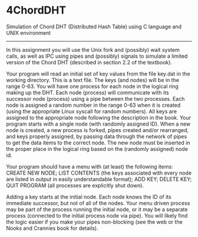 # 4ChordDHT
Simulation of Chord DHT (Distributed Hash Table) using C language and UNIX environment

--------------------------------------------------------------------------------------

In this assignment you will use the Unix fork and (possibly) wait system calls, as well as IPC using pipes and (possibly) signals to simulate a limited version of the Chord DHT (described in section 2.2 of the textbook). 

Your program will read an initial set of key values from the file key.dat in the working directory. This is a text file. The keys (and nodes) will be in the range 0-63. You will have one process for each node in the logical ring making up the DHT. Each node (process) will communicate with its successor node (process) using a pipe between the two processes. Each node is assigned a random number in the range 0-63 when it is created (using the appropriate Linux syscall for random numbers). All keys are assigned to the appropriate node following the description in the book. Your program starts with a single node (with randomly assigned ID). When a new node is created, a new process is forked, pipes created and/or rearranged, and keys properly assigned, by passing data through the network of pipes to get the data items to the correct node. The new node must be inserted in the proper place in the logical ring based on the (randomly assigned) node id.

Your program should have a menu with (at least) the following items: CREATE NEW NODE; LIST CONTENTS (the keys associated with every node are listed in output in easily understandable format); ADD KEY; DELETE KEY; QUIT PROGRAM (all processes are explicitly shut down).

Adding a key starts at the initial node. Each node knows the ID of its immediate successor, but not of all of the nodes. Your menu driven process may be part of the process running the initial node, or it may be a separate process (connected to the initial process node via pipe). You will likely find the logic easier if you make your pipes non-blocking (see the web or the Nooks and Crannies book for details).
